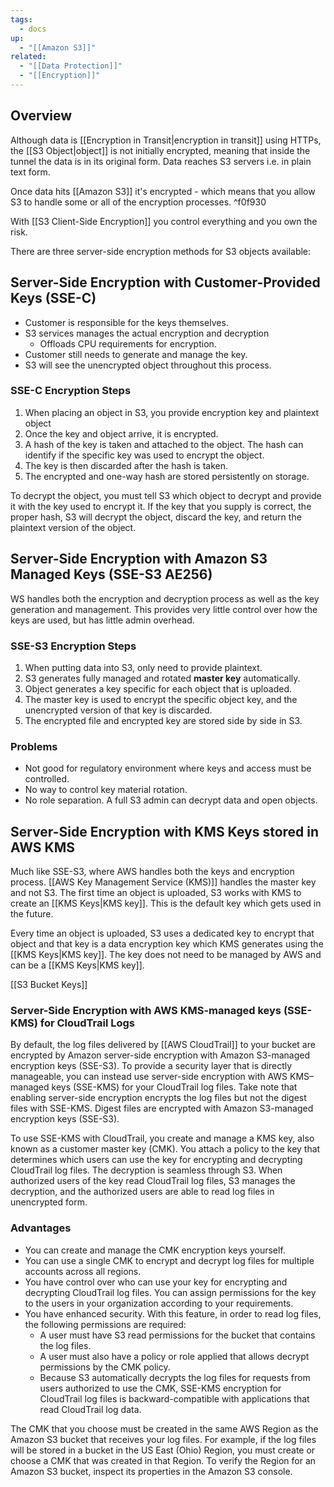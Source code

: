 ```yaml
---
tags:
  - docs
up:
  - "[[Amazon S3]]"
related:
  - "[[Data Protection]]"
  - "[[Encryption]]"
---
```

## Overview

Although data is [[Encryption in Transit|encryption in transit]] using HTTPs, the [[S3 Object|object]] is not initially encrypted, meaning that inside the tunnel the data is in its original form. Data reaches S3 servers i.e. in plain text form.

Once data hits [[Amazon S3]] it's encrypted - which means that you allow S3 to handle some or all of the encryption processes. ^f0f930

With [[S3 Client-Side Encryption]] you control everything and you own the risk.

There are three server-side encryption methods for S3 objects available: 

## Server-Side Encryption with Customer-Provided Keys (SSE-C)

- Customer is responsible for the keys themselves.
- S3 services manages the actual encryption and decryption
    - Offloads CPU requirements for encryption.
- Customer still needs to generate and manage the key.
- S3 will see the unencrypted object throughout this process.

### SSE-C Encryption Steps

1.  When placing an object in S3, you provide encryption key and plaintext object
2.  Once the key and object arrive, it is encrypted.
3.  A hash of the key is taken and attached to the object. The hash can identify if the specific key was used to encrypt the object.
4.  The key is then discarded after the hash is taken.
5.  The encrypted and one-way hash are stored persistently on storage.

To decrypt the object, you must tell S3 which object to decrypt and provide it with the key used to encrypt it. If the key that you supply is correct, the proper hash, S3 will decrypt the object, discard the key, and return the plaintext version of the object.

## Server-Side Encryption with Amazon S3 Managed Keys (SSE-S3 AE256)

WS handles both the encryption and decryption process as well as the key generation and management. This provides very little control over how the keys are used, but has little admin overhead.

### SSE-S3 Encryption Steps

1.  When putting data into S3, only need to provide plaintext.
2.  S3 generates fully managed and rotated **master key** automatically.
3.  Object generates a key specific for each object that is uploaded.
4.  The master key is used to encrypt the specific object key, and the unencrypted version of that key is discarded.
5.  The encrypted file and encrypted key are stored side by side in S3.

### Problems

-   Not good for regulatory environment where keys and access must be controlled.
-   No way to control key material rotation.
-   No role separation. A full S3 admin can decrypt data and open objects.

## Server-Side Encryption with KMS Keys stored in AWS KMS

Much like SSE-S3, where AWS handles both the keys and encryption process. [[AWS Key Management Service (KMS)]] handles the master key and not S3. The first time an object is uploaded, S3 works with KMS to create an [[KMS Keys|KMS key]]. This is the default key which gets used in the future.

Every time an object is uploaded, S3 uses a dedicated key to encrypt that object and that key is a data encryption key which KMS generates using the [[KMS Keys|KMS key]]. The key does not need to be managed by AWS and can be a [[KMS Keys|KMS key]].

[[S3 Bucket Keys]]
### Server-Side Encryption with AWS KMS-managed keys (SSE-KMS) for CloudTrail Logs

By default, the log files delivered by [[AWS CloudTrail]] to your bucket are encrypted by Amazon server-side encryption with Amazon S3-managed encryption keys (SSE-S3). To provide a security layer that is directly manageable, you can instead use server-side encryption with AWS KMS–managed keys (SSE-KMS) for your CloudTrail log files. Take note that enabling server-side encryption encrypts the log files but not the digest files with SSE-KMS. Digest files are encrypted with Amazon S3-managed encryption keys (SSE-S3).

To use SSE-KMS with CloudTrail, you create and manage a KMS key, also known as a customer master key (CMK). You attach a policy to the key that determines which users can use the key for encrypting and decrypting CloudTrail log files. The decryption is seamless through S3. When authorized users of the key read CloudTrail log files, S3 manages the decryption, and the authorized users are able to read log files in unencrypted form.

### Advantages

- You can create and manage the CMK encryption keys yourself.
- You can use a single CMK to encrypt and decrypt log files for multiple accounts across all regions.
- You have control over who can use your key for encrypting and decrypting CloudTrail log files. You can assign permissions for the key to the users in your organization according to your requirements.
- You have enhanced security. With this feature, in order to read log files, the following permissions are required:
	- A user must have S3 read permissions for the bucket that contains the log files.
	- A user must also have a policy or role applied that allows decrypt permissions by the CMK policy.
	- Because S3 automatically decrypts the log files for requests from users authorized to use the CMK, SSE-KMS encryption for CloudTrail log files is backward-compatible with applications that read CloudTrail log data.

The CMK that you choose must be created in the same AWS Region as the Amazon S3 bucket that receives your log files. For example, if the log files will be stored in a bucket in the US East (Ohio) Region, you must create or choose a CMK that was created in that Region. To verify the Region for an Amazon S3 bucket, inspect its properties in the Amazon S3 console.